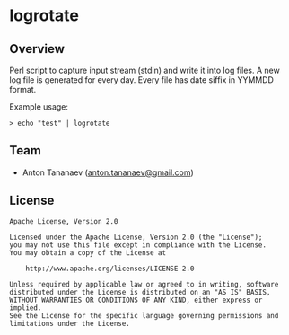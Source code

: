 # logrotate

## Overview

Perl script to capture input stream (stdin) and write it into log files. A new log file is generated for every day. Every file has date siffix in YYMMDD format.

Example usage:
```
> echo "test" | logrotate
```

## Team

- Anton Tananaev ([anton.tananaev@gmail.com](mailto:anton.tananaev@gmail.com))

## License

    Apache License, Version 2.0

    Licensed under the Apache License, Version 2.0 (the "License");
    you may not use this file except in compliance with the License.
    You may obtain a copy of the License at

        http://www.apache.org/licenses/LICENSE-2.0

    Unless required by applicable law or agreed to in writing, software
    distributed under the License is distributed on an "AS IS" BASIS,
    WITHOUT WARRANTIES OR CONDITIONS OF ANY KIND, either express or implied.
    See the License for the specific language governing permissions and
    limitations under the License.
